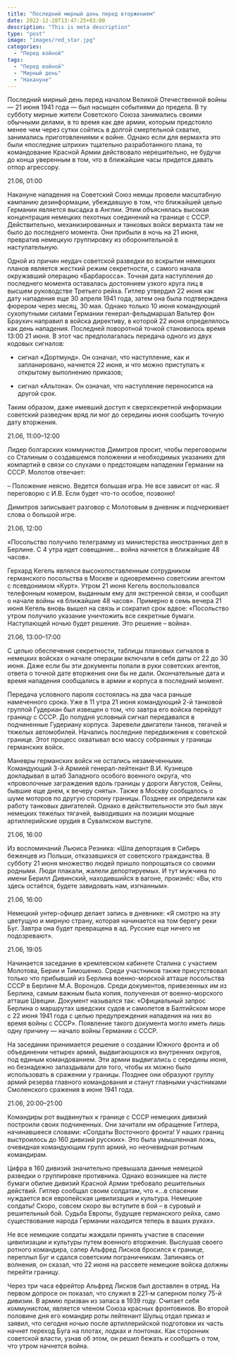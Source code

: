 ```yaml
---
title: "Последний мирный день перед вторжением"
date: 2022-12-28T13:47:25+03:00
description: "This is meta description"
type: "post"
image: "images/red_star.jpg"
categories:
  - "Перед войной"
tags:
  - "Перед войной"
  - "Мирный день"
  - "Накануне"
---
```


 Последний мирный день перед началом Великой Отечественной войны — 21 июня 1941 года — был насыщен событиями до предела. В ту субботу мирные жители Советского Союза занимались своими обычными делами, в то время как две армии, которым предстояло менее чем через сутки сойтись в долгой смертельной схватке, занимались приготовлениями к войне. Однако если для вермахта это были «последние штрихи» тщательно разработанного плана, то командование Красной Армии действовало нерешительно, не будучи до конца уверенным в том, что в ближайшие часы придется давать отпор агрессору.

21.06, 01:00

Накануне нападения на Советский Союз немцы провели масштабную кампанию дезинформации, убеждавшую в том, что ближайшей целью Германии является высадка в Англии. Этим объяснялась высокая концентрация немецких пехотных соединений на границе с СССР. Действительно, механизированных и танковых войск вермахта там не было до последнего момента. Они прибыли в ночь на 21 июня, превратив немецкую группировку из оборонительной в наступательную.

Одной из причин неудач советской разведки во вскрытии немецких планов является жесткий режим секретности, с самого начала окружавший операцию «Барбаросса». Точная дата наступления до последнего момента оставалась достоянием узкого круга лиц в высшем руководстве Третьего рейха. Гитлер утвердил 22 июня как дату нападения еще 30 апреля 1941 года, затем она была подтверждена фюрером через месяц, 30 мая. Однако только 10 июня командующий сухопутными силами Германии генерал-фельдмаршал Вальтер фон Браухич направил в войска директиву, в которой 22 июня определялось как день нападения. Последней поворотной точкой становилось время 13:00 21 июня. В этот час предполагалась передача одного из двух кодовых сигналов:

- сигнал «Дортмунд». Он означал, что наступление, как и запланировано, начнется 22 июня, и что можно приступать к открытому выполнению приказов;

- сигнал «Альтона». Он означал, что наступление переносится на другой срок.

Таким образом, даже имевший доступ к сверхсекретной информации советский разведчик вряд ли мог до середины июня сообщить точную дату вторжения.

21.06, 11:00–12:00

Лидер болгарских коммунистов Димитров просит, чтобы переговорили со Сталиным о создавшемся положении и необходимых указаниях для компартий в связи со слухами о предстоящем нападении Германии на СССР. Молотов отвечает:

– Положение неясно. Ведется большая игра. Не все зависит от нас. Я переговорю с И.В. Если будет что-то особое, позвоню!

Димитров записывает разговор с Молотовым в дневник и подчеркивает слова о большой игре.

21.06, 12:00

«Посольство получило телеграмму из министерства иностранных дел в Берлине. С 4 утра идет совещание… война начнется в ближайшие 48 часов».

Герхард Кегель являлся высокопоставленным сотрудником германского посольства в Москве и одновременно советским агентом с псевдонимом «Курт». Утром 21 июня Кегель воспользовался телефонным номером, выданным ему для экстренной связи, и сообщил о начале войны «в ближайшие 48 часов». Примерно в семь вечера 21 июня Кегель вновь вышел на связь и сократил срок вдвое: «Посольство утром получило указание уничтожить все секретные бумаги. Наступающей ночью будет решение. Это решение – война».

21.06, 13:00–17:00

С целью обеспечения секретности, таблицы плановых сигналов в немецких войсках о начале операции включали в себя даты от 22 до 30 июня. Даже если бы эти документы попали в руки советских агентов, ответа о точной дате вторжения они бы не дали. Окончательные дата и время нападения сообщались в армии и корпуса в последний момент.

Передача условного пароля состоялась на два часа раньше намеченного срока. Уже в 11 утра 21 июня командующий 2-й танковой группой Гудериан был извещен о том, что завтра его войска перейдут границу с СССР. До полудня условный сигнал передавался в подчиненные Гудериану корпуса. Заревели двигатели танков, тягачей и тяжелых автомобилей. Начались последние передвижения к советской границе. Этот процесс охватывал всю массу собранных у границы германских войск.

Маневры германских войск не остались незамеченными. Командующий 3-й Армией генерал-лейтенант В.И. Кузнецов докладывал в штаб Западного особого военного округа, что «проволочные заграждения вдоль границы у дороги Августов, Сейны, бывшие еще днем, к вечеру сняты». Также в Москву сообщалось о шуме моторов по другую сторону границы. Позднее их определили как работу танковых двигателей. Однако в действительности это был звук немецких тяжелых тягачей, выводивших на позиции мощные артиллерийские орудия в Сувалкском выступе.

21.06, 16:00

Из воспоминаний Льюиса Резника: «Шла депортация в Сибирь беженцев из Польши, отказавшихся от советского гражданства. В субботу 21 июня множество людей пришло попрощаться со своими родными. Люди плакали, жалели депортируемых. И тут мужчина по имени Берилл Дивинский, находившийся в вагоне, произнёс: «Вы, кто здесь остаётся, будете завидовать нам, изгнанным».

21.06, 16:00

Немецкий унтер-офицер делает запись в дневнике: «Я смотрю на эту цветущую и мирную страну, которая начинается на том берегу реки Буг. Завтра она будет превращена в ад. Русские еще ничего не подозревают».

21.06, 19:05

Начинается заседание в кремлевском кабинете Сталина с участием Молотова, Берии и Тимошенко. Среди участников также присутствовал только что прибывший из Берлина военно-морской атташе посольства СССР в Берлине М.А. Воронцов. Среди документов, привезенных им из Берлина, самым важным была копия, полученная от военно-морского атташе Швеции. Документ назывался так: «Официальный запрос Берлина о маршрутах шведских судов и самолетов в Балтийском море с 22 июня 1941 года с целью предупреждения нападения на них во время войны с СССР». Появление такого документа могло иметь лишь одну причину — начало войны Германии с СССР.

На заседании принимается решение о создании Южного фронта и об объединении четырех армий, выдвигающихся из внутренних округов, под единым командованием. Эти армии выдвигались с середины июня, но безнадежно запаздывали для того, чтобы их можно было использовать в сражении у границы. Позднее они образуют группу армий резерва главного командования и станут главными участниками Смоленского сражения в июне 1941 года.

21.06, 20:00–21:00

Командиры рот выдвинутых к границе с СССР немецких дивизий построили своих подчиненных. Они зачитали им обращение Гитлера, начинавшееся словами: «Солдаты Восточного фронта! У наших границ выстроилось до 160 дивизий русских». Это была умышленная ложь, очевидная командующим групп армий, но неочевидная ротным командирам.

Цифра в 160 дивизий значительно превышала данные немецкой разведки о группировке противника. Однако возникшее на листе бумаги обилие дивизий Красной Армии требовало решительных действий. Гитлер сообщал своим солдатам, что «…в спасении нуждается вся европейская цивилизация и культура. Немецкие солдаты! Скоро, совсем скоро вы вступите в бой – в суровый и решительный бой. Судьба Европы, будущее германского рейха, само существование народа Германии находится теперь в ваших руках».

Не все немецкие солдаты жаждали принять участие в спасении цивилизации и культуры путем военного вторжения. Выслушав своего ротного командира, сапер Альфред Лисков бросился к границе, переплыл Буг и сдался советским пограничникам. Запинаясь от волнения, он сказал, что 22 июня на рассвете немецкие войска должны перейти границу.

Через три часа ефрейтор Альфред Лисков был доставлен в отряд. На первом допросе он показал, что служил в 221-м саперном полку 75-й дивизии. В армию призван из запаса в 1939 году. Считает себя коммунистом, является членом Союза красных фронтовиков. Во второй половине дня его командир роты лейтенант Шульц отдал приказ и заявил, что сегодня ночью после артиллерийской подготовки их часть начнет переход Буга на плотах, лодках и понтонах. Как сторонник советской власти, узнав об этом, он решил бежать и сообщить о том, что утром начнется война.


